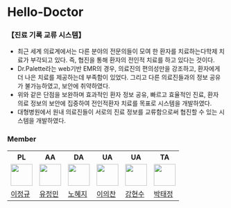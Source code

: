 # Hello-Doctor

### 【진료 기록 교류 시스템】
- 최근 세계 의료계에서는 다른 분야의 전문의들이 모여 한 환자를 치료하는다학제 치료가 부각되고 있다. 즉, 협진을 통해 환자의 전인적 치료를 하고 있다는 것이다.  
- Dr.Palette라는 web기반 EMR의 경우, 의료진의 편의성만을 강조하고, 환자에게 더 나은 치료를 제공하는데 부족함이 있었다. 그리고 다른 의료진들과의 정보 공유가 불가능하였고, 보안에 취약하였다. 
- 위와 같은 단점을 보완하며 효과적인 환자 정보 공유, 빠르고 효율적인 진료, 환자 의료 정보의 보안에 집중하여 전인적환자 치료를 목표로 시스템을 개발하였다.
- 대형병원에서 원내 의료진들이 서로의 진료 정보를 교류함으로써 협진할 수 있는 시스템을 개발하였다. 

### Member
<table>
  <tr>
    <th>PL</th>
    <th>AA</th>
    <th>DA</th>
    <th>UA</th>
    <th>UA</th>
    <th>TA</th>
  </tr>
  <tr>
    <td><img src="https://avatars.githubusercontent.com/Mulenga" style="width:50px;"></td>
    <td><img src="https://avatars.githubusercontent.com/sugarPotato" style="width:50px;"></td>
    <td><img src="https://avatars.githubusercontent.com/novelop" style="width:50px;"></td>
    <td><img src="https://avatars.githubusercontent.com/mjkim001" style="width:50px;"></td>
    <td><img src="https://avatars.githubusercontent.com/mjkim001" style="width:50px;"></td>
    <td><img src="https://avatars.githubusercontent.com/morning123456" style="width:50px;"></td>
  </tr>
  <tr>
    <td><a href="https://github.com/Mulenga">이정규</a></td>
    <td><a href="https://github.com/sugarPotato">유정민</a></td>
    <td><a href="https://github.com/novelop">노혜지</a></td>
    <td><a href="https://github.com/mjkim001">이의찬</a></td>
    <td><a href="https://github.com/mjkim001">강현수</a></td>
    <td><a href="https://github.com/morning123456">박태정</a></td>
  </tr>
</table>
